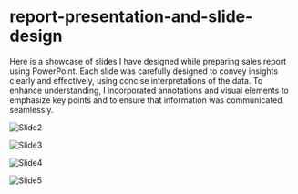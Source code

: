 # report-presentation-and-slide-design

Here is a showcase of slides I have designed while preparing sales report using PowerPoint. Each slide was carefully designed to convey insights clearly and effectively, using concise interpretations of the data. To enhance understanding, I incorporated annotations and visual elements to emphasize key points and to ensure that information was communicated seamlessly.

![Slide2](https://github.com/user-attachments/assets/5776856a-c973-4b7c-be05-68ead2d37b6d)

![Slide3](https://github.com/user-attachments/assets/80140c90-1404-4f19-8b85-9832a67c6880)

![Slide4](https://github.com/user-attachments/assets/47d0903d-b046-4609-bbf0-8684ef673718)

![Slide5](https://github.com/user-attachments/assets/e6c2ffc5-8e2b-4345-bea2-13750382aff8)
